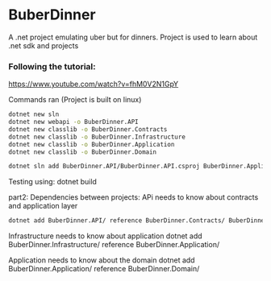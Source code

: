 # BuberDinner
A .net project emulating uber but for dinners. Project is used to learn about .net sdk and projects

### Following the tutorial:
https://www.youtube.com/watch?v=fhM0V2N1GpY

Commands ran (Project is built on linux)
```bash
dotnet new sln
dotnet new webapi -o BuberDinner.API
dotnet new classlib -o BuberDinner.Contracts
dotnet new classlib -o BuberDinner.Infrastructure
dotnet new classlib -o BuberDinner.Application
dotnet new classlib -o BuberDinner.Domain

dotnet sln add BuberDinner.API/BuberDinner.API.csproj BuberDinner.Application/BuberDinner.Application.csproj BuberDinner.Contracts/BuberDinner.Contracts.csproj BuberDinner.Domain/BuberDinner.Domain.csproj BuberDinner.Infrastructure/BuberDinner.Infrastructure.csproj
```
Testing using: dotnet build

part2: Dependencies between projects:
APi needs to know about contracts and application layer
```bash
dotnet add BuberDinner.API/ reference BuberDinner.Contracts/ BuberDinner.Application/
```

Infrastructure needs to know about application
dotnet add BuberDinner.Infrastructure/ reference BuberDinner.Application/

Application needs to know about the domain
dotnet add BuberDinner.Application/ reference BuberDinner.Domain/